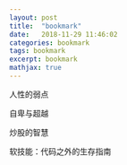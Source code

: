 ```yaml
---
layout: post
title:  "bookmark"
date:   2018-11-29 11:46:02
categories: bookmark 
tags: bookmark
excerpt: bookmark
mathjax: true
---
```


人性的弱点

自卑与超越

炒股的智慧

软技能：代码之外的生存指南